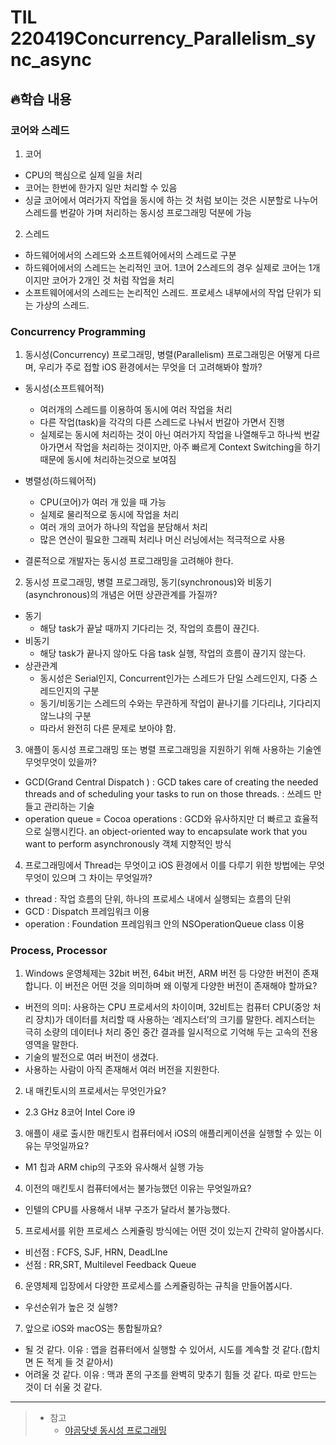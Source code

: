 
# TIL 220419Concurrency_Parallelism_sync_async

## 🔥학습 내용
### 코어와 스레드
1. 코어
- CPU의 핵심으로 실제 일을 처리
- 코어는 한번에 한가지 일만 처리할 수 있음
- 싱글 코어에서 여러가지 작업을 동시에 하는 것 처럼 보이는 것은 시분할로 나누어 스레드를 번갈아 가며 처리하는 동시성 프로그래밍 덕분에 가능

2. 스레드
- 하드웨어에서의 스레드와 소프트웨어에서의 스레드로 구분
- 하드웨어에서의 스레드는 논리적인 코어. 1코어 2스레드의 경우 실제로 코어는 1개이지만 코어가 2개인 것 처럼 작업을 처리
- 소프트웨어에서의 스레드는 논리적인 스레드. 프로세스 내부에서의 작업 단위가 되는 가상의 스레드.

### Concurrency Programming
1. 동시성(Concurrency) 프로그래밍, 병렬(Parallelism) 프로그래밍은 어떻게 다르며, 우리가 주로 접할 iOS 환경에서는 무엇을 더 고려해봐야 할까?
- 동시성(소프트웨어적) 
	- 여러개의 스레드를 이용하여 동시에 여러 작업을 처리
	- 다른 작업(task)을 각각의 다른 스레드로 나눠서 번갈아 가면서 진행
	- 실제로는 동시에 처리하는 것이 아닌 여러가지 작업을 나열해두고 하나씩 번갈아가면서 작업을 처리하는 것이지만,  아주 빠르게 Context Switching을 하기 때문에 동시에 처리하는것으로 보여짐

- 병렬성(하드웨어적)
	- CPU(코어)가 여러 개 있을 때 가능
	- 실제로 물리적으로 동시에 작업을 처리
	- 여러 개의 코어가 하나의 작업을 분담해서 처리
	- 많은 연산이 필요한 그래픽 처리나 머신 러닝에서는 적극적으로 사용
- 결론적으로 개발자는 동시성 프로그래밍을 고려해야 한다.

2. 동시성 프로그래밍, 병렬 프로그래밍, 동기(synchronous)와 비동기(asynchronous)의 개념은 어떤 상관관계를 가질까?
- 동기 
	- 해당 task가 끝날 때까지 기다리는 것, 작업의 흐름이 끊긴다.
- 비동기
	- 해당 task가 끝나지 않아도 다음 task 실행, 작업의 흐름이 끊기지 않는다.
- 상관관계
	- 동시성은 Serial인지, Concurrent인가는 스레드가 단일 스레드인지, 다중 스레드인지의 구분
	- 동기/비동기는 스레드의 수와는 무관하게 작업이 끝나기를 기다리냐, 기다리지 않느냐의 구분
	- 따라서 완전히 다른 문제로 보아야 함.

3.  애플이 동시성 프로그래밍 또는 병렬 프로그래밍을 지원하기 위해 사용하는 기술엔 무엇무엇이 있을까?
* GCD(Grand Central Dispatch ) : GCD takes care of creating the needed threads and of scheduling your tasks to run on those threads.
: 쓰레드 만들고 관리하는 기술
* operation queue = Cocoa operations : GCD와 유사하지만 더 빠르고 효율적으로 실행시킨다.
an object-oriented way to encapsulate work that you want to perform asynchronously
객체 지향적인 방식

4.  프로그래밍에서 Thread는 무엇이고 iOS 환경에서 이를 다루기 위한 방법에는 무엇무엇이 있으며 그 차이는 무엇일까?
* thread : 작업 흐름의 단위, 하나의 프로세스 내에서 실행되는 흐름의 단위
* GCD : Dispatch 프레임워크 이용
* operation : Foundation 프레임워크 안의 NSOperationQueue class 이용

### Process, Processor

1. Windows 운영체제는 32bit 버전, 64bit 버전, ARM 버전 등 다양한 버전이 존재합니다. 이 버전은 어떤 것을 의미하며 왜 이렇게 다양한 버전이 존재해야 할까요?
* 버전의 의미:  사용하는 CPU 프로세서의 차이이며, 32비트는 컴퓨터 CPU(중앙 처리 장치)가 데이터를 처리할 때 사용하는 ‘레지스터’의 크기를 말한다. 레지스터는 극히 소량의 데이터나 처리 중인 중간 결과를 일시적으로 기억해 두는 고속의 전용 영역을 말한다.
* 기술의 발전으로 여러 버전이 생겼다.
* 사용하는 사람이 아직 존재해서 여러 버전을 지원한다.

2. 내 매킨토시의 프로세서는 무엇인가요?
* 2.3 GHz 8코어 Intel Core i9

3. 애플이 새로 출시한 매킨토시 컴퓨터에서 iOS의 애플리케이션을 실행할 수 있는 이유는 무엇일까요?
* M1 칩과 ARM chip의 구조와 유사해서 실행 가능

4. 이전의 매킨토시 컴퓨터에서는 불가능했던 이유는 무엇일까요?
* 인텔의 CPU를 사용해서 내부 구조가 달라서 불가능했다.

5.  프로세서를 위한 프로세스 스케쥴링 방식에는 어떤 것이 있는지 간략히 알아봅시다.
* 비선점 : FCFS, SJF, HRN, DeadLIne
* 선점 : RR,SRT, Multilevel Feedback Queue

6. 운영체제 입장에서 다양한 프로세스를 스케쥴링하는 규칙을 만들어봅시다.
* 우선순위가 높은 것 실행?

7.  앞으로 iOS와 macOS는 통합될까요?
* 될 것 같다. 이유 : 앱을 컴퓨터에서 실행할 수 있어서, 시도를 계속할 것 같다.(합치면 돈 적게 들 것 같아서)
* 어려울 것 같다. 이유 : 맥과 폰의 구조를 완벽히 맞추기 힘들 것 같다. 따로 만드는 것이 더 쉬울 것 같다.
---

> - 참고
>   - [야곰닷넷 동시성 프로그래밍](https://yagom.net/courses/동시성-프로그래밍-concurrency-programming/lessons/동시성-프로그래밍/topic/코어와-스레드/)
